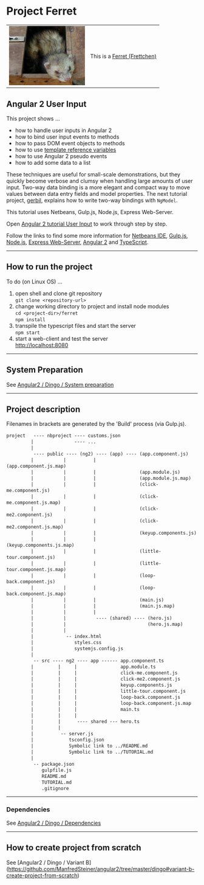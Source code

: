 # Project Ferret  

|  |  |
| --- | ---------- |
| ![Project Logo](images/ferret.jpg) | This is a [Ferret (Frettchen)](https://a-z-animals.com/animals/ferret/) |

## Angular 2 User Input 

This project shows ...

* how to handle user inputs in Angular 2
* how to bind user input events to methods
* how to pass DOM event objects to methods
* how to use [template reference variables](https://angular.io/docs/ts/latest/guide/template-syntax.html#!#ref-vars)
* how to use Angular 2 pseudo events
* how to add some data to a list

These techniques are useful for small-scale demonstrations,
but they quickly become verbose and clumsy when handling large
amounts of user input. Two-way data binding is a more elegant 
and compact way to move values between data entry fields and model properties.
The next tutorial project, [gerbil](gerbil), explains how to write two-way bindings with `NgModel`.

This tutorial uses Netbeans, Gulp.js, Node.js, Express Web-Server.

Open [Angular 2 tutorial User Input](https://angular.io/docs/ts/latest/guide/user-input.html)
to work through step by step.

Follow the links to find some more information for
[Netbeans IDE](http://netbeans.org/), 
[Gulp.js](https://www.npmjs.com/package/gulp),
[Node.js](https://nodejs.org/en/), 
[Express Web-Server](https://www.npmjs.com/package/express), 
[Angular 2](https://angular.io/docs/) and 
[TypeScript](https://www.typescriptlang.org/).

--------------------------------------------------------------

## How to run the project

To do (on Linux OS) ...

1. open shell and clone git repository  
  `git clone <repository-url>`
2. change working directory to project and install node modules  
  `cd <project-dir>/ferret`  
  `npm install`
3. transpile the typescript files and start the server  
  `npm start`
4. start a web-client and test the server  
  [http://localhost:8080](http://localhost:8080)

-------------------------------------------------------------

## System Preparation

See [Angular2 / Dingo / System preparation](https://github.com/ManfredSteiner/angular2/tree/master/dingo#system-preparation)

--------------------------------------------------------------

## Project description

Filenames in brackets are generated by the 'Build' process (via Gulp.js).

```
project   ---- nbproject ---- customs.json
         |               ---- ...
         |                
          ---- public ---- (ng2) ---- (app) ---- (app.component.js)
         |           |          |                (app.component.js.map)
         |           |          |                (app.module.js)
         |           |          |                (app.module.js.map)
         |           |          |                (click-me.component.js)
         |           |          |                (click-me.component.js.map)
         |           |          |                (click-me2.component.js)
         |           |          |                (click-me2.component.js.map)
         |           |          |                (keyup.components.js)
         |           |          |                (keyup.components.js.map)
         |           |          |                (little-tour.component.js)
         |           |          |                (little-tour.component.js.map)
         |           |          |                (loop-back.component.js)
         |           |          |                (loop-back.component.js.map)
         |           |          |                (main.js)
         |           |          |                (main.js.map)
         |           |          |
         |           |           ---- (shared) ---- (hero.js)
         |           |                              (hero.js.map)
         |           |
         |            -- index.html
         |               styles.css
         |               systemjs.config.js
         |
          -- src ---- ng2 ---- app ------ app.component.ts
         |         |     |                app.module.ts
         |         |     |                click-me.component.js
         |         |     |                click-me2.component.js
         |         |     |                keyup.components.js
         |         |     |                little-tour.component.js
         |         |     |                loop-back.component.js
         |         |     |                loop-back.component.js.map
         |         |     |                main.ts
         |         |     |
         |         |      ---- shared --- hero.ts
         |         |
         |          -- server.js
         |             tsconfig.json
         |             Symbolic link to ../README.md
         |             Symbolic link to ../TUTORIAL.md
         |
          -- package.json
             gulpfile.js
             README.md
             TUTORIAL.md
             .gitignore
```

-------------------------------------------------------------

### Dependencies

See [Angular2 / Dingo / Dependencies](https://github.com/ManfredSteiner/angular2/tree/master/dingo#dependencies)

-------------------------------------------------------------


## How to create project from scratch

See [Angular2 / Dingo / Variant B] (https://github.com/ManfredSteiner/angular2/tree/master/dingo#variant-b-create-project-from-scratch)
